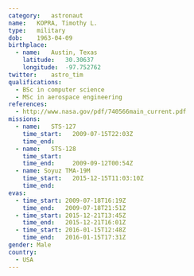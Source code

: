 ```yaml
---
category:	astronaut
name:	KOPRA, Timothy L.
type:	military
dob:	1963-04-09
birthplace:
  - name:	Austin, Texas
    latitude:	30.30637
    longitude:	-97.752762
twitter:	astro_tim
qualifications:
  - BSc in computer science
  - MSc in aerospace engineering
references:
  - http://www.nasa.gov/pdf/740566main_current.pdf
missions:
  - name:	STS-127
    time_start:   2009-07-15T22:03Z
    time_end:     
  - name:	STS-128
    time_start:   
    time_end:     2009-09-12T00:54Z
  - name: Soyuz TMA-19M
    time_start:   2015-12-15T11:03:10Z
    time_end:
evas:
  - time_start:	2009-07-18T16:19Z
    time_end:   2009-07-18T21:51Z
  - time_start: 2015-12-21T13:45Z
    time_end:   2015-12-21T16:01Z
  - time_start: 2016-01-15T12:48Z
    time_end:   2016-01-15T17:31Z
gender:	Male
country:
  - USA
---
```

